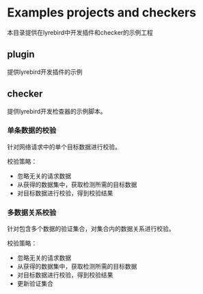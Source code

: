 # Examples projects and checkers

本目录提供在lyrebird中开发插件和checker的示例工程

## plugin

提供lyrebird开发插件的示例

## checker

提供lyrebird开发检查器的示例脚本。

### 单条数据的校验

针对网络请求中的单个目标数据进行校验。

校验策略：
*  忽略无关的请求数据
*  从获得的数据集中，获取检测所需的目标数据
*  对目标数据进行校验，得到校验结果

### 多数据关系校验

针对包含多个数据的验证集合，对集合内的数据关系进行校验。

校验策略：
*  忽略无关的请求数据
*  从获得的数据集中，获取检测所需的目标数据
*  对目标数据进行校验，得到校验结果
*  更新验证集合
